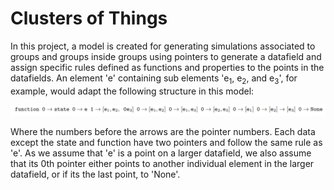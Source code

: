 # Clusters of Things 
In this project, a model is created for generating simulations associated to groups and groups inside groups using pointers to generate a datafield and assign specific rules defined as functions and properties to the points in the datafields. An element 'e' containing sub elements 'e<sub>1</sub>, e<sub>2</sub>, and e<sub>3</sub>', for example, would adapt the following structure in this model: 

![](01.png)

Where the numbers before the arrows are the pointer numbers. Each data except the state and function have two pointers and follow the same rule as 'e'. As we assume that 'e' is a point on a larger datafield, we also assume that its 0th pointer either points to another individual element in the larger datafield, or if its the last point, to 'None'. 
